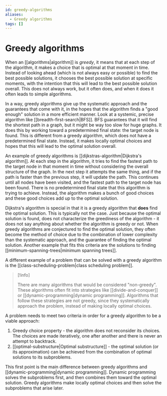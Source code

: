 ```yaml
---
id: greedy-algorithms
aliases:
  - Greedy algorithms
tags: []
---
```


# Greedy algorithms

When an [[algorithms|algorithm]] is _greedy_, it means that at each step of the algorithm, it makes a choice that is optimal at that moment in time. Instead of looking ahead (which is not always easy or possible) to find the best possible solutions, it chooses the best possible solution at specific moments, with the intention that this will lead to the best possible solution overall. This does not always work, but it often does, and when it does it often leads to simple algorithms.

In a way, greedy algorithms give up the systematic approach and the guarantees that come with it, in the hopes that the algorithm finds a "good enough" solution in a more efficient manner. Look at a systemic, precise algorithm like [[breadth-first-search|BFS]]. BFS guarantees that it will find the shortest path in a graph, but it might be way too slow for huge graphs. It does this by working toward a predetermined final state: the target node is found. This is different from a greedy algorithm, which does not have a predetermined final state. Instead, it makes locally optimal choices and hopes that this will lead to the optimal solution overall.

An example of greedy algorithms is [[dijkstras-algorithm|Dijkstra's algorithm]]. At each step in the algorithm, it tries to find the fastest path to the target node in that moment in time without considering the overall structure of the graph. In the next step it attempts the same thing, and if the path is faster than the previous step, it will update the path. This continues until all nodes have been visited, and the fastest path to the target node has been found. There is no predetermined final state that this algorithm is trying to achieve. Instead, the algorithm makes a bunch of good choices and these good choices add up to the optimal solution.

Dijkstra's algorithm is special in that it is a greedy algorithm that **does** find the optimal solution. This is typically not the case. Just because the optimal solution is found, does not characterize the greediness of the algorithm - it does not say anything about whether the algorithm is greedy or not. When greedy algorithms are conjectured to find the optimal solution, they often become the method of choice due to the combination of lower complexity than the systematic approach, and the guarantee of finding the optimal solution. Another example that fits this criteria are the solutions to finding [[minimum-spanning-trees|minimum spanning trees]].

A different example of a problem that can be solved with a greedy algorithm is the [[class-scheduling-problem|class scheduling problem]].

> [!info]
>
> There are many algorithms that would be considered "non-greedy". These algorithms often fit into strategies like [[divide-and-conquer]] or [[dynamic-programming|dynamic programming]]. Algorithms that follow these strategies are not greedy, since they systematically approach the problem, instead of making locally optimal choices.

A problem needs to meet two criteria in order for a greedy algorithm to be a viable approach:

1. Greedy choice property - the algorithm does not reconsider its choices. The choices are made iteratively, one after another and there is never an attempt to backtrack.
2. [[optimal-substructure|Optimal substructure]] - the optimal solution (or its approximation) can be achieved from the combination of optimal solutions to its subproblems.

This first point is the main difference between greedy algorithms and [[dynamic-programming|dynamic programming]]. Dynamic programming solves the subproblems first, and then combines them toward the optimal solution. Greedy algorithms make locally optimal choices and then solve the subproblems that arise later.
